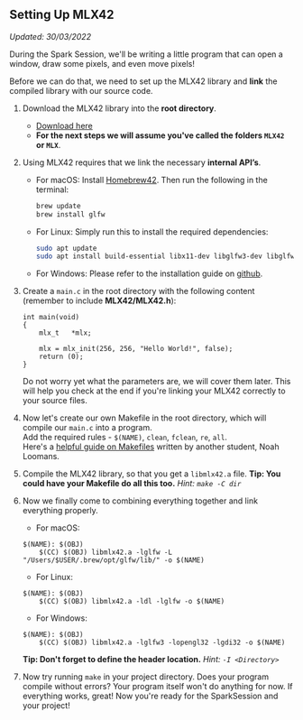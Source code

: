 ## Setting Up MLX42
*Updated: 30/03/2022*

During the Spark Session, we'll be writing a little program that can open a window, draw some pixels, and even move pixels!

Before we can do that, we need to set up the MLX42 library and **link** the compiled library with our source code.

1. Download the MLX42 library into the **root directory**.
	- [Download here](https://github.com/codam-coding-college/MLX42)
    - **For the next steps we will assume you've called the folders `MLX42` or `MLX`**.

2. Using MLX42 requires that we link the necessary **internal API’s**.

    - For macOS: Install [Homebrew42](https://github.com/kube/42homebrew). Then run the following in the terminal:
		```bash
		brew update
		brew install glfw
		```

    - For Linux: Simply run this to install the required dependencies:
		```bash
		sudo apt update
		sudo apt install build-essential libx11-dev libglfw3-dev libglfw3 xorg-dev
		```

	- For Windows: Please refer to the installation guide on [github](https://github.com/codam-coding-college/MLX42).

3. Create a `main.c` in the root directory with the following content (remember to include **MLX42/MLX42.h**):
    ```
    int	main(void)
    {
    	mlx_t	*mlx;
    
    	mlx = mlx_init(256, 256, "Hello World!", false);
    	return (0);
    }
    ```
	Do not worry yet what the parameters are, we will cover them later.
    This will help you check at the end if you're linking your MLX42 correctly to your source files.

4. Now let's create our own Makefile in the root directory, which will compile our `main.c` into a program.  
    Add the required rules - `$(NAME)`, `clean`, `fclean`, `re`, `all`.  
    Here's a [helpful guide on Makefiles](https://noahloomans.com/tutorials/makefile/) written by another student, Noah Loomans.

5. Compile the MLX42 library, so that you get a `libmlx42.a` file.
    **Tip: You could have your Makefile do all this too.** *Hint: `make -C dir`*

6. Now we finally come to combining everything together and link everything properly.

	- For macOS:
    ```
    $(NAME): $(OBJ)
        $(CC) $(OBJ) libmlx42.a -lglfw -L "/Users/$USER/.brew/opt/glfw/lib/" -o $(NAME)
    ```

	- For Linux:
    ```
    $(NAME): $(OBJ)
        $(CC) $(OBJ) libmlx42.a -ldl -lglfw -o $(NAME)
    ```

	- For Windows:
    ```
    $(NAME): $(OBJ)
        $(CC) $(OBJ) libmlx42.a -lglfw3 -lopengl32 -lgdi32 -o $(NAME)
    ```

	**Tip: Don't forget to define the header location.** *Hint: `-I <Directory>`*

7. Now try running `make` in your project directory. Does your program compile without errors? Your program itself won't do anything for now. If everything works, great! Now you're ready for the SparkSession and your project!

